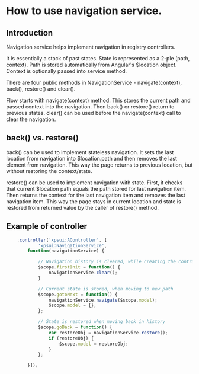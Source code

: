 # How to use navigation service.

## Introduction

Navigation service helps implement navigation in registry controllers.

It is essentially a stack of past states. State is represented as a 2-ple (path, context).
Path is stored automatically from Angular's $location object. Context is optionally passed into service method.

There are four public methods in NavigationService - navigate(context), back(), restore() and clear().

Flow starts with navigate(context) method. This stores the current path and passed context into the navigation.
Then back() or restore() return to previous states. clear() can be used before 
the navigate(context) call to clear the navigation.

## back() vs. restore()

back() can be used to implement stateless navigation. It sets the last location from navigation 
into $location.path and then removes the last element from navigation.
This way the page returns to previous location, but without restoring the context/state.

restore() can be used to implement navigation with state. First, it checks that current $location path equals
the path stored for last navigation item. Then returns the context for the last navigation item and removes
the last navigation item. This way the page stays in current location and state is restored from returned value
by the caller of restore() method.

## Example of controller

```javascript
	.controller('xpsui:AController', [
			'xpsui:NavigationService',
		function(navigationService) {

			// Navigation history is cleared, while creating the controller for the first time.
			$scope.firstInit = function() {
				navigationService.clear();
			}

			// Current state is stored, when moving to new path
			$scope.gotoNext = function() {
				navigationService.navigate($scope.model);
				$scope.model = {};
			};

			// State is restored when moving back in history
			$scope.goBack = function() {
				var restoreObj = navigationService.restore();
				if (restoreObj) {
					$scope.model = restoreObj;
				}
			};

		}]);
```
